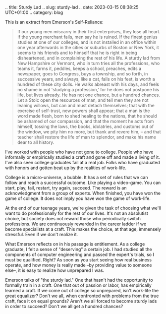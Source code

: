 .. title: Sturdy Lad
.. slug: sturdy-lad
.. date: 2023-03-15 08:38:25 UTC+01:00
.. category: blog

This is an extract from Emerson's Self-Reliance:

> If our young men miscarry in their first enterprises, they lose all heart.
> If the young merchant fails, men say he is ruined.
> If the finest genius studies at one of our colleges, and is not installed in an office within one year afterwards in the cities or suburbs of Boston or New York, it seems to his friends and to himself that he is right in being disheartened, and in complaining the rest of his life.
> A sturdy lad from New Hampshire or Vermont, who in turn tries all the professions, who teams it, farms it, peddles, keeps a school, preaches, edits a newspaper, goes to Congress, buys a township, and so forth, in successive years, and always, like a cat, falls on his feet,
> is worth a hundred of these city dolls.
> He walks abreast with his days, and feels no shame in not 'studying a profession,' for he does not postpone his life, but lives already.
> He has not one chance, but a hundred chances. Let a Stoic open the resources of man, and tell men they are not leaning willows, but can and must detach themselves;
> that with the exercise of self-trust, new powers shall appear; that a man is the word made flesh, born to shed healing to the nations, that he should be ashamed of our compassion, and that the moment he acts from himself, tossing the laws, the books, idolatries, and customs out of the window,
> we pity him no more, but thank and revere him, – and that teacher shall restore the life of man to splendor, and make his name dear to all history.

I've worked with people who have not gone to college.
People who have informally or empirically studied a craft and gone off and made a living of it.
I've also seen college graduates fail at a real job.
Folks who have graduated with honors and gotten beat up by the realities of work-life.

College is a micro-universe, a bubble.
It has a set of rules that we can follow and reach a successful outcome.
Like playing a video-game.
You can start, play, fail, restart, try again, succeed.
The reward is an acknowledgment from a group of experts.
When finished, you have won the game of college. 
It does not imply you have won the game of work-life.

At the end of our teenage years, we're given the task of choosing what we'll want to do professionally for the rest of our lives.
It's not an absolutist choice, but society does not reward those who periodically switch professions.
We are continuously rewarded in the career ladder if we become specialists at a craft.
This makes the choice, at that age, immensely stressful. Even if we don't realize it.

What Emerson reflects on in his passage is entitlement.
As a college graduate, I felt a sense of "deserving" a certain job.
I had studied all the components of computer engineering and passed the expert's trials, so I must be qualified. Right?
As soon as you start seeing how real business operate, and how money is really made –by providing value to someone else–, it is easy to realize how unprepared I was.

Emerson talks of "the sturdy lad."
One that hasn't had the opportunity to formally train in a craft.
One that out of passion or labor, has empirically learned a craft.
If we come out of college so unprepared, isn't work-life the great equalizer?
Don't we all, when confronted with problems from the true craft, face it on equal grounds?
Aren't we all forced to become sturdy lads in order to succeed?
Don't we all get a hundred chances?
